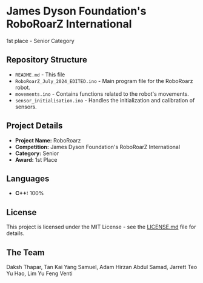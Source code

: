 # James Dyson Foundation's RoboRoarZ International

1st place - Senior Category

## Repository Structure

- `README.md` - This file
- `RoboRoarZ_July_2024_EDITED.ino` - Main program file for the RoboRoarz robot.
- `movements.ino` - Contains functions related to the robot's movements.
- `sensor_initialisation.ino` - Handles the initialization and calibration of sensors.

## Project Details

- **Project Name:** RoboRoarz
- **Competition:** James Dyson Foundation's RoboRoarZ International
- **Category:** Senior
- **Award:** 1st Place

## Languages

- **C++:** 100%

## License

This project is licensed under the MIT License - see the [LICENSE.md](LICENSE.md) file for details.

## The Team

Daksh Thapar, Tan Kai Yang Samuel, Adam Hirzan Abdul Samad, Jarrett Teo Yu Hao, Lim Yu Feng Venti
